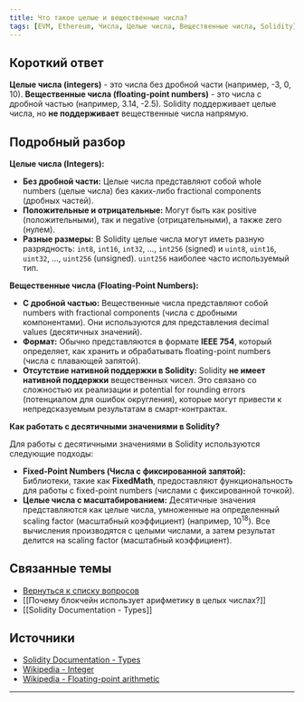 ```yaml
---
title: Что такое целые и вещественные числа?
tags: [EVM, Ethereum, Числа, Целые числа, Вещественные числа, Solidity]
---
```


## Короткий ответ

**Целые числа (integers)** - это числа без дробной части (например, -3, 0, 10).  **Вещественные числа (floating-point numbers)** - это числа с дробной частью (например, 3.14, -2.5).  Solidity поддерживает целые числа, но **не поддерживает** вещественные числа напрямую.


## Подробный разбор

**Целые числа (Integers):**

* **Без дробной части:** Целые числа представляют собой whole numbers (целые числа) без каких-либо fractional components (дробных частей).
* **Положительные и отрицательные:** Могут быть как positive (положительными), так и  negative (отрицательными),  а также  zero (нулем).
* **Разные размеры:**  В Solidity целые числа могут иметь разную разрядность: `int8`, `int16`, `int32`, ..., `int256` (signed)  и `uint8`, `uint16`, `uint32`, ..., `uint256` (unsigned). `uint256` наиболее часто используемый тип.


**Вещественные числа (Floating-Point Numbers):**

* **С дробной частью:** Вещественные числа представляют собой numbers with fractional components (числа с дробными компонентами).  Они используются для представления  decimal values (десятичных значений).
* **Формат:** Обычно представляются в формате  **IEEE 754**,  который определяет, как хранить и обрабатывать floating-point numbers (числа с плавающей запятой).
* **Отсутствие нативной поддержки в Solidity:** Solidity **не имеет нативной поддержки** вещественных чисел.  Это связано со сложностью их реализации и potential for rounding errors (потенциалом для ошибок округления), которые могут привести к непредсказуемым результатам в смарт-контрактах.


**Как работать с десятичными значениями в Solidity?**

Для работы с десятичными значениями в Solidity используются следующие подходы:

* **Fixed-Point Numbers (Числа с фиксированной запятой):**  Библиотеки, такие как  **FixedMath**,  предоставляют функциональность для работы с fixed-point numbers (числами с фиксированной точкой).
* **Целые числа с масштабированием:**  Десятичные значения представляются как целые числа, умноженные на определенный  scaling factor (масштабный коэффициент) (например,  10<sup>18</sup>).  Все вычисления производятся с целыми числами, а затем результат делится на scaling factor (масштабный коэффициент).


## Связанные темы

* [Вернуться к списку вопросов](4.%20Список%20вопросов.md)
* [[Почему блокчейн использует арифметику в целых числах?]]
* [[Solidity Documentation - Types]]


## Источники

* [Solidity Documentation - Types](https://docs.soliditylang.org/en/v0.8.17/types.html)
* [Wikipedia - Integer](https://en.wikipedia.org/wiki/Integer)
* [Wikipedia - Floating-point arithmetic](https://en.wikipedia.org/wiki/Floating-point_arithmetic)




---